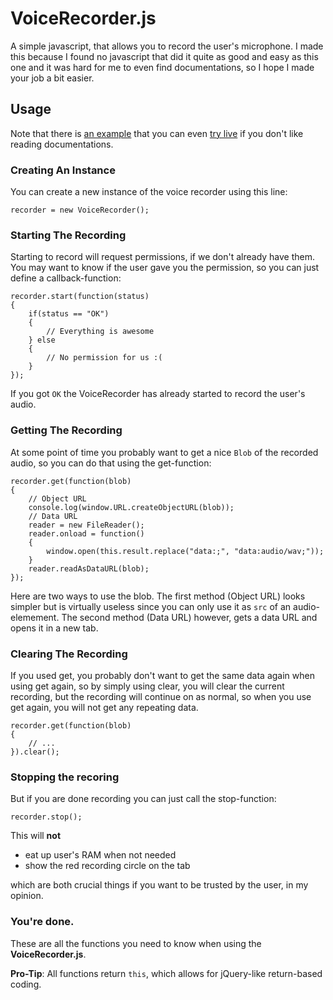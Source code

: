 # VoiceRecorder.js

A simple javascript, that allows you to record the user's microphone. I made this because I found no javascript that did it quite as good and easy as this one and it was hard for me to even find documentations, so I hope I made your job a bit easier.

## Usage

Note that there is [an example](https://github.com/timmyrs/projects/blob/master/VoiceRecorder/example.html) that you can even [try live](https://playground.netdex.co/test/VoiceRecorder/) if you don't like reading documentations.

### **Creating** An Instance

You can create a new instance of the voice recorder using this line:

    recorder = new VoiceRecorder();

### **Start**ing The Recording

Starting to record will request permissions, if we don't already have them.
You may want to know if the user gave you the permission, so you can just define a callback-function:

    recorder.start(function(status)
    {
        if(status == "OK")
        {
            // Everything is awesome
        } else
        {
            // No permission for us :(
        }
    });

If you got `OK` the VoiceRecorder has already started to record the user's audio.

### **Get**ting The Recording

At some point of time you probably want to get a nice `Blob` of the recorded audio, so you can do that using the get-function:

    recorder.get(function(blob)
    {
        // Object URL
        console.log(window.URL.createObjectURL(blob));
        // Data URL
        reader = new FileReader();
		reader.onload = function()
		{
			window.open(this.result.replace("data:;", "data:audio/wav;"));
		}
		reader.readAsDataURL(blob);
    });
    
 Here are two ways to use the blob.
The first method (Object URL) looks simpler but is virtually useless since you can only use it as `src` of an audio-elemement. The second method (Data URL) however, gets a data URL and opens it in a new tab.
 
### **Clear**ing The Recording
 
If you used get, you probably don't want to get the same data again when using get again, so by simply using clear, you will clear the current recording, but the recording will continue on as normal, so when you use get again, you will not get any repeating data.
 
    recorder.get(function(blob)
    {
        // ...
    }).clear();
    
### **Stop**ping the recoring

But if you are done recording you can just call the stop-function:

    recorder.stop();
    
This will **not**

- eat up user's RAM when not needed
- show the red recording circle on the tab

which are both crucial things if you want to be trusted by the user, in my opinion.

### You're done.

These are all the functions you need to know when using the **VoiceRecorder.js**.

**Pro-Tip**: All functions return `this`, which allows for jQuery-like return-based coding.